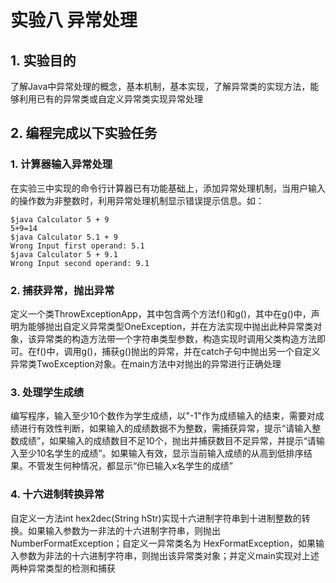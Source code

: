 # 实验八 异常处理

## 1. 实验目的

了解Java中异常处理的概念，基本机制，基本实现，了解异常类的实现方法，能够利用已有的异常类或自定义异常类实现异常处理

## 2. 编程完成以下实验任务

### 1. 计算器输入异常处理

在实验三中实现的命令行计算器已有功能基础上，添加异常处理机制，当用户输入的操作数为非整数时，利用异常处理机制显示错误提示信息。如：

```
$java Calculator 5 + 9
5+9=14
$java Calculator 5.1 + 9
Wrong Input first operand: 5.1
$java Calculator 5 + 9.1
Wrong Input second operand: 9.1
```

### 2.  捕获异常，抛出异常

定义一个类ThrowExceptionApp，其中包含两个方法f()和g()，其中在g()中，声明为能够抛出自定义异常类型OneException，并在方法实现中抛出此种异常类对象，该异常类的构造方法带一个字符串类型参数，构造实现时调用父类构造方法即可。在f()中，调用g()，捕获g()抛出的异常，并在catch子句中抛出另一个自定义异常类TwoException对象。在main方法中对抛出的异常进行正确处理

### 3. 处理学生成绩

编写程序，输入至少10个数作为学生成绩，以"-1"作为成绩输入的结束，需要对成绩进行有效性判断，如果输入的成绩数据不为整数，需捕获异常，提示“请输入整数成绩”，如果输入的成绩数目不足10个，抛出并捕获数目不足异常，并提示“请输入至少10名学生的成绩”。如果输入有效，显示当前输入成绩的从高到低排序结果。不管发生何种情况，都显示“你已输入x名学生的成绩”

### 4. 十六进制转换异常
自定义一方法int hex2dec(String hStr)实现十六进制字符串到十进制整数的转换。如果输入参数为一非法的十六进制字符串，则抛出 NumberFormatException；自定义一异常类名为 HexFormatException，如果输入参数为非法的十六进制字符串，则抛出该异常类对象；并定义main实现对上述两种异常类型的检测和捕获